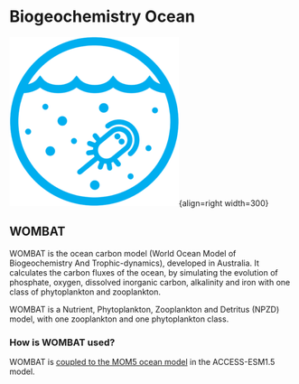 # Biogeochemistry Ocean

![BGC Ocean Component Logo](../assets/component-logos/ACCESS-icon-BGC-OCEAN-300x300.png){align=right width=300}

## WOMBAT
WOMBAT is the ocean carbon model (World Ocean Model of Biogeochemistry And Trophic-dynamics), developed in Australia. It calculates the carbon fluxes of the ocean, by simulating the evolution of phosphate, oxygen, dissolved inorganic carbon, alkalinity and iron with one class of phytoplankton and zooplankton.

WOMBAT is a Nutrient, Phytoplankton, Zooplankton and Detritus (NPZD) model, with one zooplankton and one phytoplankton class.

### How is WOMBAT used?

WOMBAT is [coupled to the MOM5 ocean model][MOM5-WOMBAT-code] in the ACCESS-ESM1.5 model.

[MOM5-WOMBAT-code]: https://github.com/COSIMA/ACCESS-ESM1.5-MOM5